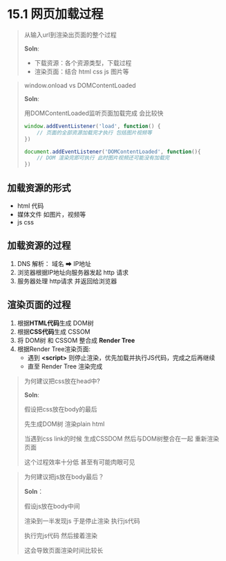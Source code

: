 # 15.1 网页加载过程

> 从输入url到渲染出页面的整个过程
>
> **Soln**:
>
> * 下载资源：各个资源类型，下载过程
> * 渲染页面：结合 html css js 图片等

> window.onload vs DOMContentLoaded
>
> **Soln**: 
>
> 用DOMContentLoaded监听页面加载完成 会比较快
>
> ```javascript
> window.addEventListener('load', function() {
>     // 页面的全部资源加载完才执行 包括图片视频等
> })
>
> document.addEventListener('DOMContentLoaded', function(){
>     // DOM 渲染完即可执行 此时图片视频还可能没有加载完
> })
> ```

## 加载资源的形式

* html 代码
* 媒体文件 如图片，视频等
* js css

## 加载资源的过程

1. DNS 解析： 域名  ➡ IP地址
2. 浏览器根据IP地址向服务器发起 http 请求
3. 服务器处理 http请求 并返回给浏览器

## 渲染页面的过程

1. 根据**HTML代码**生成 DOM树
2. 根据**CSS代码**生成 CSSOM
3. 将 DOM树 和 CSSOM 整合成 **Render Tree**
4. 根据Render Tree渲染页面: 
   * 遇到 **&lt;script&gt;** 则停止渲染，优先加载并执行JS代码，完成之后再继续
   * 直至 Render Tree 渲染完成

> 为何建议把css放在head中?
>
> **Soln**:
>
> 假设把css放在body的最后
>
> 先生成DOM树 渲染plain html 
>
> 当遇到css link的时候 生成CSSDOM 然后与DOM树整合在一起 重新渲染页面
>
> 这个过程效率十分低 甚至有可能肉眼可见

> 为何建议把js放在body最后？
>
> **Soln**：
>
> 假设js放在body中间
>
> 渲染到一半发现js 于是停止渲染 执行js代码
>
> 执行完js代码 然后接着渲染
>
> 这会导致页面渲染时间比较长

